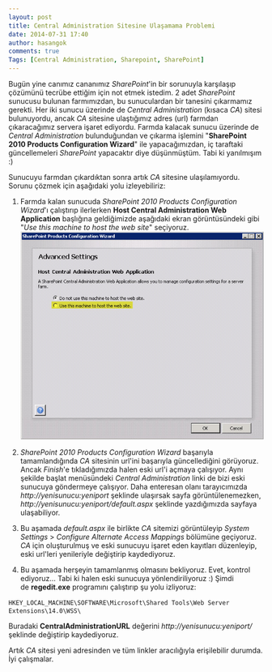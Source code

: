 ```yaml
---
layout: post
title: Central Administration Sitesine Ulaşamama Problemi
date: 2014-07-31 17:40
author: hasangok
comments: true
Tags: [Central Administration, Sharepoint, SharePoint]
---
```

Bugün yine canımız cananımız *SharePoint*'in bir sorunuyla karşılaşıp çözümünü tecrübe ettiğim için not etmek istedim.
2 adet *SharePoint* sunucusu bulunan farmımızdan, bu sunuculardan bir tanesini çıkarmamız gerekti. Her iki sunucu üzerinde de *Central Administration* (kısaca *CA*) sitesi bulunuyordu, ancak *CA* sitesine ulaştığımız adres (url) farmdan çıkaracağımız servera işaret ediyordu. Farmda kalacak sunucu üzerinde de *Central Administration* bulunduğundan ve çıkarma işlemini "**SharePoint 2010 Products Configuration Wizard**" ile yapacağımızdan, iç taraftaki güncellemeleri *SharePoint* yapacaktır diye düşünmüştüm. Tabi ki yanılmışım :)

Sunucuyu farmdan çıkardıktan sonra artık *CA* sitesine ulaşılamıyordu. Sorunu çözmek için aşağıdaki yolu izleyebiliriz:

1. Farmda kalan sunucuda *SharePoint 2010 Products Configuration Wizard*'ı çalıştırıp ilerlerken **Host Central Administration Web Application** başlığına geldiğimizde aşağıdaki ekran görüntüsündeki gibi "*Use this machine to host the web site*" seçiyoruz.
![Use-this-machine-to-host-the-web-site](https://raw.githubusercontent.com/hasangok/hasangok.github.io/master/uploads/2014/07/Use-this-machine-to-host-the-web-site.jpg "Use-this-machine-to-host-the-web-site")

2. *SharePoint 2010 Products Configuration Wizard* başarıyla tamamlandığında *CA* sitesinin url'ini başarıyla güncellediğini görüyoruz. Ancak *Finish*'e tıkladığımızda halen eski url'i açmaya çalışıyor. Aynı şekilde başlat menüsündeki *Central Administration* linki de bizi eski sunucuya göndermeye çalışıyor. Daha enteresan olanı tarayıcımızda *http://yenisunucu:yeniport* şeklinde ulaşırsak sayfa görüntülenemezken, *http://yenisunucu:yeniport/default.aspx* şeklinde yazdığımızda sayfaya ulaşabiliyor.

3. Bu aşamada *default.aspx* ile birlikte *CA* sitemizi görüntüleyip *System Settings* &gt; *Configure Alternate Access Mappings* bölümüne geçiyoruz. *CA* için oluşturulmuş ve eski sunucuyu işaret eden kayıtları düzenleyip, eski url'leri yenileriyle değiştirip kaydediyoruz.

4. Bu aşamada herşeyin tamamlanmış olmasını bekliyoruz. Evet, kontrol ediyoruz... Tabi ki halen eski sunucuya yönlendiriliyoruz :) Şimdi de **regedit.exe** programını çalıştırıp şu yolu izliyoruz:
```
HKEY_LOCAL_MACHINE\SOFTWARE\Microsoft\Shared Tools\Web Server Extensions\14.0\WSS\
```
Buradaki **CentralAdministrationURL** değerini *http://yenisunucu:yeniport/* şeklinde değiştirip kaydediyoruz.

Artık *CA* sitesi yeni adresinden ve tüm linkler aracılığıyla erişilebilir durumda.
İyi çalışmalar.